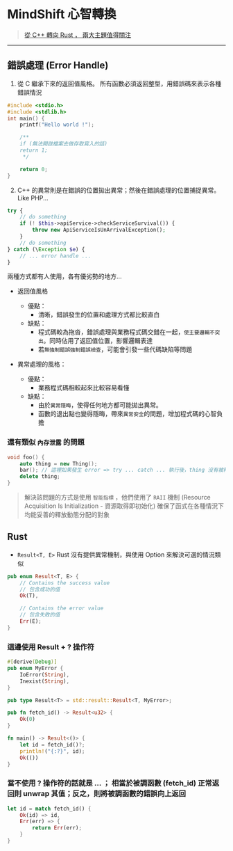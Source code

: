 # MindShift 心智轉換

> [從 C++ 轉向 Rust ， 兩大主題值得關注](https://mp.weixin.qq.com/s/UTncMLvU4dcjZumK2dQrqQ)

---

## 錯誤處理 (Error Handle)

1. 從 C 繼承下來的返回值風格。 所有函數必須返回整型，用錯誤碼來表示各種錯誤情況
```c
#include <stdio.h>
#include <stdlib.h>
int main() {
    printf("Hello world !");

    /**
    if (無法開啟檔案去做存取寫入的話)
    return 1;
     */

    return 0;
}
```
2. C++ 的異常則是在錯誤的位置拋出異常；然後在錯誤處理的位置捕捉異常。 Like PHP...
```php
try {
    // do something
    if (! $this->apiService->checkServiceSurvival()) {
        throw new ApiServiceIsUnArrivalException();
    }
    // do something
} catch (\Exception $e) {
    // ... error handle ...
}
```

兩種方式都有人使用，各有優劣勢的地方…
- 返回值風格
    - 優點：
        - 清晰，錯誤發生的位置和處理方式都比較直白
    - 缺點：
        - 程式碼較為拖沓，錯誤處理與業務程式碼交錯在一起，`使主要邏輯不突出`。同時佔用了返回值位置，影響邏輯表達
        - 若`無強制錯誤強制錯誤檢查`，可能會引發一些代碼缺陷等問題

- 異常處理的風格：
    - 優點：
        - 業務程式碼相較起來比較容易看懂
    - 缺點：
        - 由於`異常隱晦`，使得任何地方都可能拋出異常。
        - 函數的退出點也變得隱晦，帶來`異常安全`的問題，增加程式碼的心智負擔

### 還有類似 `內存泄露` 的問題
```c++
void foo() {
    auto thing = new Thing();
    bar(); // 這裡如果發生 error => try ... catch ... 執行後，thing 沒有被釋放掉，導致 thing 洩漏
    delete thing;
}
```

> 解決該問題的方式是使用 `智能指標` ，他們使用了 `RAII` 機制 (Resource Acquisition Is Initialization - 資源取得即初始化)
確保了函式在各種情況下均能妥善的釋放動態分配的對象


## Rust 
- `Result<T, E>`
Rust 沒有提供異常機制，與使用 Option 來解決可選的情況類似

```rust
pub enum Result<T, E> {
    // Contains the success value
    // 包含成功的值
    Ok(T),

    // Contains the error value
    // 包含失敗的值
    Err(E);
}
```

### 這邊使用 Result + ? 操作符
```rust 
#[derive(Debug)]
pub enum MyError {
    IoError(String),
    Inexist(String),
}

pub type Result<T> = std::result::Result<T, MyError>;

pub fn fetch_id() -> Result<u32> {
    Ok(0)
}

fn main() -> Result<()> {
    let id = fetch_id()?;
    println!("{:?}", id);
    Ok(())
}
```

### 當不使用 ? 操作符的話就是 ... ； 相當於被調函數 (fetch_id) 正常返回則 unwrap 其值；反之，則將被調函數的錯誤向上返回
```rust
let id = match fetch_id() {
    Ok(id) => id,
    Err(err) => {
        return Err(err);
    }
}
```


